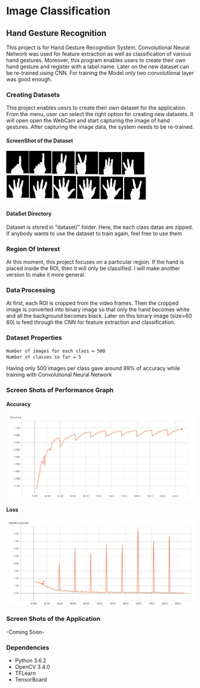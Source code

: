 # Image Classification
## Hand Gesture Recognition
This project is for Hand Gesture Recognition System. Convolutional Neural Network was used for feature extraction as well as classification of various hand gestures. Moreover, this program enables users to create their own hand gesture and register with a label name. Later on the new dataset can be re-trained using CNN. For training the Model only two convolutional layer was good enough.

### Creating Datasets
This project enables uesrs to create their own dataset for the application. From the menu, user can select the right option for creating new datasets. It will open open the WebCam and start capturing the image of hand gestures. After capturing the image data, the system needs to be re-trained. 
#### ScreenShot of the Dataset
![](https://github.com/Nahid1992/ImageClassification--HandGestureRecognition_with_RegisterNewGesture_TFLearn/blob/master/ScreenShots/dataSetHandCount.png)

#### DataSet Directory
Dataset is stored in "dataset/" folder. Here, the each class datas are zipped. If anybody wants to use the dataset to train again, feel free to use them.

### Region Of Interest
At this moment, this project focuses on a particular region. If the hand is placed inside the ROI, then it will only be classified. I will make another version to make it more general.

### Data Processing
At first, each ROI is cropped from the video frames. Then the cropped image is converted into binary image so that only the hand becomes white and all the background becomes black. Later on this binary image (size=60 60) is feed through the CNN for feature extraction and classification.

### Dataset Properties	
	Number of images for each class = 500
	Number of classes so far = 5
Having only 500 images per class gave around 99% of accuracy while training with Convolutional Neural Network

### Screen Shots of Performance Graph
#### Accuracy
![](https://github.com/Nahid1992/ImageClassification--HandGestureRecognition_with_RegisterNewGesture_TFLearn/blob/master/ScreenShots/Accuracy.png)
#### Loss
![](https://github.com/Nahid1992/ImageClassification--HandGestureRecognition_with_RegisterNewGesture_TFLearn/blob/master/ScreenShots/Loss.png)

### Screen Shots of the Application
-Coming Soon-

### Dependencies
* Python 3.6.2
* OpenCV 3.4.0
* TFLearn
* TensorBoard

